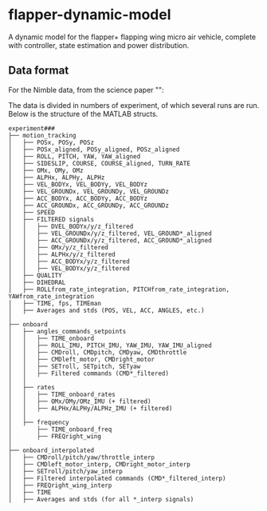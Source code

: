 # flapper-dynamic-model

A dynamic model for the flapper+ flapping wing micro air vehicle, complete with controller, state estimation and power distribution.



## Data format


For the Nimble data, from the science paper "":

The data is divided in numbers of experiment, of which several runs are run. Below is the structure of the MATLAB structs.

```
experiment###
├── motion_tracking
│   ├── POSx, POSy, POSz
│   ├── POSx_aligned, POSy_aligned, POSz_aligned
│   ├── ROLL, PITCH, YAW, YAW_aligned
│   ├── SIDESLIP, COURSE, COURSE_aligned, TURN_RATE
│   ├── OMx, OMy, OMz
│   ├── ALPHx, ALPHy, ALPHz
│   ├── VEL_BODYx, VEL_BODYy, VEL_BODYz
│   ├── VEL_GROUNDx, VEL_GROUNDy, VEL_GROUNDz
│   ├── ACC_BODYx, ACC_BODYy, ACC_BODYz
│   ├── ACC_GROUNDx, ACC_GROUNDy, ACC_GROUNDz
│   ├── SPEED
│   ├── FILTERED signals
│   │   ├── DVEL_BODYx/y/z_filtered
│   │   ├── VEL_GROUNDx/y/z_filtered, VEL_GROUND*_aligned
│   │   ├── ACC_GROUNDx/y/z_filtered, ACC_GROUND*_aligned
│   │   ├── OMx/y/z_filtered
│   │   ├── ALPHx/y/z_filtered
│   │   ├── ACC_BODYx/y/z_filtered
│   │   ├── VEL_BODYx/y/z_filtered
│   ├── QUALITY
│   ├── DIHEDRAL
│   ├── ROLLfrom_rate_integration, PITCHfrom_rate_integration, YAWfrom_rate_integration
│   ├── TIME, fps, TIMEman
│   ├── Averages and stds (POS, VEL, ACC, ANGLES, etc.)
│
├── onboard
│   ├── angles_commands_setpoints
│   │   ├── TIME_onboard
│   │   ├── ROLL_IMU, PITCH_IMU, YAW_IMU, YAW_IMU_aligned
│   │   ├── CMDroll, CMDpitch, CMDyaw, CMDthrottle
│   │   ├── CMDleft_motor, CMDright_motor
│   │   ├── SETroll, SETpitch, SETyaw
│   │   ├── Filtered commands (CMD*_filtered)
│   │
│   ├── rates
│   │   ├── TIME_onboard_rates
│   │   ├── OMx/OMy/OMz_IMU (+ filtered)
│   │   ├── ALPHx/ALPHy/ALPHz_IMU (+ filtered)
│   │
│   ├── frequency
│       ├── TIME_onboard_freq
│       ├── FREQright_wing
│
├── onboard_interpolated
│   ├── CMDroll/pitch/yaw/throttle_interp
│   ├── CMDleft_motor_interp, CMDright_motor_interp
│   ├── SETroll/pitch/yaw_interp
│   ├── Filtered interpolated commands (CMD*_filtered_interp)
│   ├── FREQright_wing_interp
│   ├── TIME
│   ├── Averages and stds (for all *_interp signals)
```
